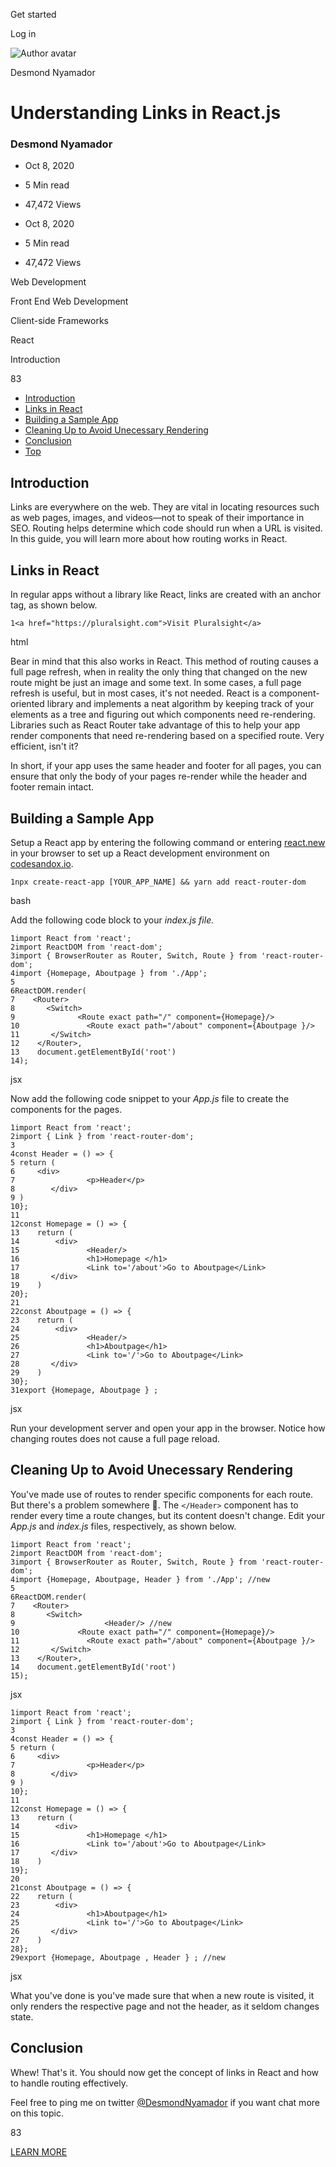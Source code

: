 <span data-css-15b13by="" aria-hidden="false">Get started</span>

<span data-css-15b13by="" aria-hidden="false">Log in</span>

<img src="../../pluralsight.imgix.net/author/lg/7fc26c97-d391-471d-819e-0695a0c8c46d.jpg" alt="Author avatar" class="jsx-3841407315" />

Desmond Nyamador

Understanding Links in React.js
===============================

### Desmond Nyamador

-   Oct 8, 2020
-   5 Min read
-   47,472 Views

-   Oct 8, 2020
-   <span class="jsx-3759398792" itemprop="timeRequired">5 Min</span> read
-   47,472 Views

<span class="jsx-3759398792"></span>

<span data-css-1997kh1="">Web Development</span>

<span class="jsx-3759398792"></span>

<span data-css-1997kh1="">Front End Web Development</span>

<span class="jsx-3759398792"></span>

<span data-css-1997kh1="">Client-side Frameworks</span>

<span class="jsx-3759398792"></span>

<span data-css-1997kh1="">React</span>

Introduction

83

-   <a href="#module-introduction" class="menu-link">Introduction</a>
-   <a href="#module-linksinreact" class="menu-link">Links in React</a>
-   <a href="#module-buildingasampleapp" class="menu-link">Building a Sample App</a>
-   <a href="#module-cleaninguptoavoidunecessaryrendering" class="menu-link">Cleaning Up to Avoid Unecessary Rendering</a>
-   <a href="#module-conclusion" class="menu-link">Conclusion</a>
-   <a href="#top" class="menu-link">Top</a>

Introduction
------------

Links are everywhere on the web. They are vital in locating resources such as web pages, images, and videos—not to speak of their importance in SEO. Routing helps determine which code should run when a URL is visited. In this guide, you will learn more about how routing works in React.

Links in React
--------------

In regular apps without a library like React, links are created with an anchor tag, as shown below.

    1<a href="https://pluralsight.com">Visit Pluralsight</a>

html

Bear in mind that this also works in React. This method of routing causes a full page refresh, when in reality the only thing that changed on the new route might be just an image and some text. In some cases, a full page refresh is useful, but in most cases, it's not needed. React is a component-oriented library and implements a neat algorithm by keeping track of your elements as a tree and figuring out which components need re-rendering. Libraries such as React Router take advantage of this to help your app render components that need re-rendering based on a specified route. Very efficient, isn't it?

In short, if your app uses the same header and footer for all pages, you can ensure that only the body of your pages re-render while the header and footer remain intact.

Building a Sample App
---------------------

Setup a React app by entering the following command or entering [react.new](https://react.new/) in your browser to set up a React development environment on [codesandox.io](http://codesandox.io/).

    1npx create-react-app [YOUR_APP_NAME] && yarn add react-router-dom

bash

Add the following code block to your *index.js file.*

    1import React from 'react';
    2import ReactDOM from 'react-dom';
    3import { BrowserRouter as Router, Switch, Route } from 'react-router-dom';
    4import {Homepage, Aboutpage } from './App';
    5
    6ReactDOM.render(
    7    <Router>
    8       <Switch>
    9              <Route exact path="/" component={Homepage}/>
    10               <Route exact path="/about" component={Aboutpage }/>
    11       </Switch>
    12    </Router>,
    13    document.getElementById('root')
    14);

jsx

Now add the following code snippet to your *App.js* file to create the components for the pages.

    1import React from 'react';
    2import { Link } from 'react-router-dom';
    3
    4const Header = () => {
    5 return (
    6     <div>
    7                <p>Header</p>
    8        </div>
    9 )
    10};
    11
    12const Homepage = () => {
    13    return (
    14        <div>
    15               <Header/>
    16               <h1>Homepage </h1>
    17               <Link to='/about'>Go to Aboutpage</Link>
    18       </div>
    19    )
    20};
    21
    22const Aboutpage = () => {
    23    return (
    24        <div>
    25               <Header/>
    26               <h1>Aboutpage</h1>
    27               <Link to='/'>Go to Aboutpage</Link>
    28       </div>
    29    )
    30};
    31export {Homepage, Aboutpage } ;

jsx

Run your development server and open your app in the browser. Notice how changing routes does not cause a full page reload.

Cleaning Up to Avoid Unecessary Rendering
-----------------------------------------

You've made use of routes to render specific components for each route. But there's a problem somewhere 🤔. The <span class="jsx-3120878690">`</Header>`</span> component has to render every time a route changes, but its content doesn't change. Edit your *App.js* and *index.js* files, respectively, as shown below.

    1import React from 'react';
    2import ReactDOM from 'react-dom';
    3import { BrowserRouter as Router, Switch, Route } from 'react-router-dom';
    4import {Homepage, Aboutpage, Header } from './App'; //new
    5
    6ReactDOM.render(
    7    <Router>
    8       <Switch>
    9                    <Header/> //new
    10             <Route exact path="/" component={Homepage}/>
    11               <Route exact path="/about" component={Aboutpage }/>
    12       </Switch>
    13    </Router>,
    14    document.getElementById('root')
    15);

jsx

    1import React from 'react';
    2import { Link } from 'react-router-dom';
    3
    4const Header = () => {
    5 return (
    6     <div>
    7                <p>Header</p>
    8        </div>
    9 )
    10};
    11
    12const Homepage = () => {
    13    return (
    14        <div>
    15               <h1>Homepage </h1>
    16               <Link to='/about'>Go to Aboutpage</Link>
    17       </div>
    18    )
    19};
    20
    21const Aboutpage = () => {
    22    return (
    23        <div>
    24               <h1>Aboutpage</h1>
    25               <Link to='/'>Go to Aboutpage</Link>
    26       </div>
    27    )
    28};
    29export {Homepage, Aboutpage , Header } ; //new

jsx

What you've done is you've made sure that when a new route is visited, it only renders the respective page and not the header, as it seldom changes state.

Conclusion
----------

Whew! That's it. You should now get the concept of links in React and how to handle routing effectively.

Feel free to ping me on twitter [@DesmondNyamador](https://twitter.com/DesmondNyamador) if you want chat more on this topic.

83

[<span data-css-15b13by="" aria-hidden="false">LEARN MORE</span>](https://www.pluralsight.com/product/paths)
